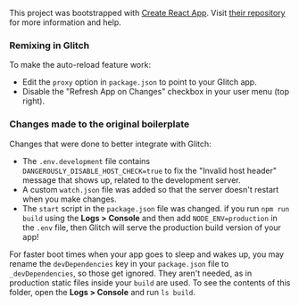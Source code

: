 This project was bootstrapped with [Create React App](https://github.com/facebookincubator/create-react-app). Visit [their repository](https://github.com/facebookincubator/create-react-app) for more information and help.

### Remixing in Glitch

To make the auto-reload feature work:

* Edit the `proxy` option in `package.json` to point to your Glitch app.
* Disable the "Refresh App on Changes" checkbox in your user menu (top right).

### Changes made to the original boilerplate

Changes that were done to better integrate with Glitch:

* The `.env.development` file contains `DANGEROUSLY_DISABLE_HOST_CHECK=true` to fix the "Invalid host header" message that shows up, related to the development server.
* A custom `watch.json` file was added so that the server doesn't restart when you make changes.
* The `start` script in the `package.json` file was changed. if you run `npm run build` using the **Logs > Console** and then add `NODE_ENV=production` in the `.env` file, then Glitch will serve the production build version of your app!

For faster boot times when your app goes to sleep and wakes up, you may rename the `devDependencies` key in your `package.json` file to `_devDependencies`, so those get ignored. They aren't needed, as in production static files inside your `build` are used. To see the contents of this folder, open the **Logs > Console** and run `ls build`.
